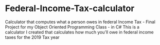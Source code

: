 # Federal-Income-Tax-calculator
Calculator that computes what a person owes in federal Income Tax - Final Project for my Object Oriented Programming Class - in C#
This is a calculator I created that calculates how much you'll owe in federal income taxes for the 2019 Tax year
